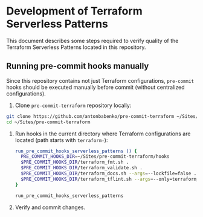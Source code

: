 # Development of Terraform Serverless Patterns

This document describes some steps required to verify quality of the Terraform Serverless Patterns located in this repository.

## Running pre-commit hooks manually

Since this repository contains not just Terraform configurations, `pre-commit` hooks should be executed manually before commit (without centralized configurations).

1. Clone `pre-commit-terraform` repository locally:
```bash
git clone https://github.com/antonbabenko/pre-commit-terraform ~/Sites/pre-commit-terraform
cd ~/Sites/pre-commit-terraform
```

1. Run hooks in the current directory where Terraform configurations are located (path starts with `terraform-`):
    ```bash
    run_pre_commit_hooks_serverless_patterns () {
      PRE_COMMIT_HOOKS_DIR=~/Sites/pre-commit-terraform/hooks
      $PRE_COMMIT_HOOKS_DIR/terraform_fmt.sh .
      $PRE_COMMIT_HOOKS_DIR/terraform_validate.sh .
      $PRE_COMMIT_HOOKS_DIR/terraform_docs.sh --args=--lockfile=false .
      $PRE_COMMIT_HOOKS_DIR/terraform_tflint.sh --args=--only=terraform_deprecated_interpolation --args=--only=terraform_deprecated_index --args=--only=terraform_unused_declarations --args=--only=terraform_comment_syntax --args=--only=terraform_documented_outputs --args=--only=terraform_documented_variables --args=--only=terraform_typed_variables --args=--only=terraform_module_pinned_source --args=--only=terraform_naming_convention --args=--only=terraform_required_version --args=--only=terraform_required_providers --args=--only=terraform_standard_module_structure --args=--only=terraform_workspace_remote .
    }
   
    run_pre_commit_hooks_serverless_patterns
    ```

1. Verify and commit changes.